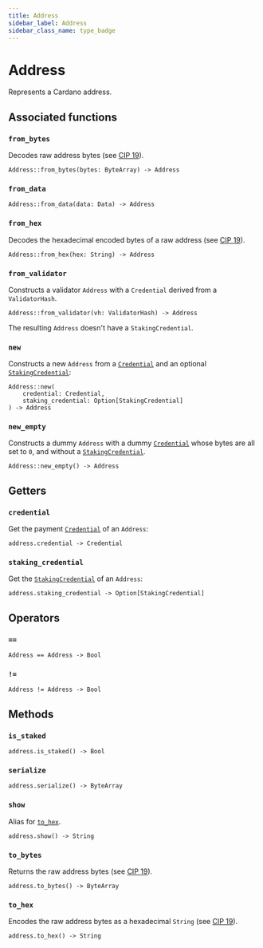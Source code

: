 ```yaml
---
title: Address
sidebar_label: Address
sidebar_class_name: type_badge
---
```


# <span className="type_badge">Address</span>

Represents a Cardano address.

## Associated functions

### `from_bytes`

Decodes raw address bytes (see [CIP 19](https://cips.cardano.org/cips/cip19/)).

```helios
Address::from_bytes(bytes: ByteArray) -> Address
```

### `from_data`

```helios
Address::from_data(data: Data) -> Address
```

### `from_hex`

Decodes the hexadecimal encoded bytes of a raw address (see [CIP 19](https://cips.cardano.org/cips/cip19/)).

```helios
Address::from_hex(hex: String) -> Address
```

### `from_validator`

Constructs a validator `Address` with a `Credential` derived from a `ValidatorHash`. 

```helios
Address::from_validator(vh: ValidatorHash) -> Address
```

The resulting `Address` doesn't have a `StakingCredential`.

### `new`

Constructs a new `Address` from a [`Credential`](./credential.md) and an optional [`StakingCredential`](./stakingcredential.md):

```helios
Address::new(
    credential: Credential, 
    staking_credential: Option[StakingCredential]
) -> Address
```

### `new_empty`

Constructs a dummy `Address` with a dummy [`Credential`](./credential.md) whose bytes are all set to `0`, and without a [`StakingCredential`](./stakingcredential.md).

```helios
Address::new_empty() -> Address
```

## Getters

### `credential`

Get the payment [`Credential`](./credential.md) of an `Address`:

```helios
address.credential -> Credential
```

### `staking_credential`

Get the [`StakingCredential`](./stakingcredential.md) of an `Address`:

```helios
address.staking_credential -> Option[StakingCredential]
```

## Operators

### `==`

```helios
Address == Address -> Bool
```

### `!=`

```helios
Address != Address -> Bool
```

## Methods

### `is_staked`

```helios
address.is_staked() -> Bool
```

### `serialize`

```helios
address.serialize() -> ByteArray
```

### `show`

Alias for [`to_hex`](#to_hex).

```helios
address.show() -> String
```

### `to_bytes`

Returns the raw address bytes (see [CIP 19](https://cips.cardano.org/cips/cip19/)).

```helios
address.to_bytes() -> ByteArray
```

### `to_hex`

Encodes the raw address bytes as a hexadecimal `String` (see [CIP 19](https://cips.cardano.org/cips/cip19/)).

```helios
address.to_hex() -> String
```